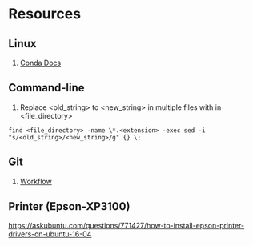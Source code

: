 # Resources

## Linux
1. [Conda Docs](https://conda.io/projects/conda/en/latest/user-guide/getting-started.html#managing-python)

## Command-line
1. Replace <old_string> to <new_string> in multiple files with <extension> in <file_directory>
```
find <file_directory> -name \*.<extension> -exec sed -i "s/<old_string>/<new_string>/g" {} \;
```



## Git
1. [Workflow](https://gist.github.com/blackfalcon/8428401)




## Printer (Epson-XP3100)
https://askubuntu.com/questions/771427/how-to-install-epson-printer-drivers-on-ubuntu-16-04

